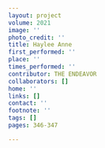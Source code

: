 ```yaml
---
layout: project
volume: 2021
image: ''
photo_credit: ''
title: Haylee Anne
first_performed: ''
place: ''
times_performed: ''
contributor: THE ENDEAVOR
collaborators: []
home: ''
links: []
contact: ''
footnote: ''
tags: []
pages: 346-347

---
```




